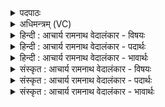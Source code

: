 <details><summary>पदपाठः</summary>

अ꣡ग्ने꣢꣯। त꣡व꣢꣯। श्र꣡वः꣢꣯। व꣡यः꣢꣯। म꣡हि꣢꣯। भ्रा꣣जन्ते। अर्च꣡यः꣢। वि꣣भावसो। विभा। वसो। बृ꣡ह꣢꣯द्भानो। बृ꣡ह꣢꣯त्। भा꣣नो। श꣡व꣢꣯सा। वा꣡ज꣢꣯म्। उ꣣क्थ्य꣢म्। द꣡धा꣢꣯सि। दा꣣शु꣡षे꣢। क꣣वे। १८१६।
</details>

<details><summary>अधिमन्त्रम् (VC)</summary>

- अग्निः
- अग्निः पावकः
- विष्टारपङ्क्तिः
- पञ्चमः
</details>

<details><summary>हिन्दी : आचार्य रामनाथ वेदालंकार - विषयः</summary>

प्रथम मन्त्र में अग्नि नाम से परमात्मा के स्वरूप और उपकार का वर्णन है।
</details>

<details><summary>हिन्दी : आचार्य रामनाथ वेदालंकार - पदार्थः</summary>

पदार्थान्वयभाषाः -  हे (अग्ने) जगन्नायक परमेश ! (तव) आपका (श्रवः) यश और (वयः) ऐश्वर्य (महि) महान् है। हे (विभावसो) दीप्तिधन ! आप ही की (अर्चयः) दीप्तियाँ (भ्राजन्ते) अग्नि,सूर्य,नक्षत्र आदियों में चमक रही हैं। हे (बृहद्भानो) महातेजस्वी ! हे (कवे) क्रान्तद्रष्टा ! आप (दाशुषे) आत्मसमर्पण करनेवाले को (शवसा) बल के साथ (उक्थ्यम्) प्रशंसनीय (वाजम्) आनन्द-रूप ऐश्वर्य (दधासि) देते हो ॥१॥
</details>

<details><summary>हिन्दी : आचार्य रामनाथ वेदालंकार - भावार्थः</summary>

भावार्थभाषाः -  परमेश्वर स्वयं प्रकाशमान होता हुआ दूसरों को प्रकाशित करता है,स्वयं बलवान् होता हुआ दूसरों को बल देता है,स्वयं यशस्वी होता हुआ दूसरों को यशस्वी करता है,स्वयं आनन्दवान् होता हुआ दूसरों को आनन्दित करता है ॥१॥
</details>

<details><summary>संस्कृत : आचार्य रामनाथ वेदालंकार - विषयः</summary>

तत्राग्निनाम्ना परमात्मनः स्वरूपमुपकारं च वर्णयति।
</details>

<details><summary>संस्कृत : आचार्य रामनाथ वेदालंकार - पदार्थः</summary>

पदार्थान्वयभाषाः -  हे (अग्ने) जगन्नेतः परमेश ! (तव) त्वदीयम् (श्रवः) यशः (वयः) ऐश्वर्यञ्च (महि) महत् वर्तते। हे (विभावसो) तेजोधन ! तव (अर्चयः) दीप्तयः (भ्राजन्ते) वह्निसूर्यनक्षत्रादिषु दीप्यन्ते। हे (बृहद्भानो) महातेजस्क ! हे (कवे) क्रान्तदर्शिन् ! त्वम् (दाशुषे) आत्मसमर्पकाय (शवसा) बलेन सह (उक्थ्यम्) प्रशंसनीयम् (वाजम्) आनन्दरूपमैश्वर्यम् (दधासि) प्रयच्छसि ॥१॥२
</details>

<details><summary>संस्कृत : आचार्य रामनाथ वेदालंकार - भावार्थः</summary>

भावार्थभाषाः -  परमेश्वरः स्वयं प्रकाशमानः सन्नन्यान् प्रकाशयति,स्वयं बलवान् सन्नन्येभ्यो बलानि प्रयच्छति,स्वयं यशस्वी सन्नन्यान् यशस्विनः करोति,स्वयमानन्दवान् सन्नन्यानानन्दिनः करोति ॥१॥
</details>